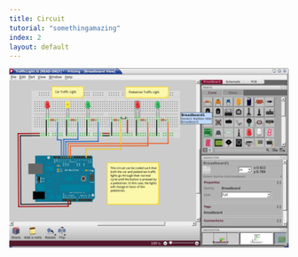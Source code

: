 ```yaml
---
title: Circuit
tutorial: "somethingamazing"
index: 2
layout: default
---
```


<img src="images/circuit.png" class="img-responsive" /> 